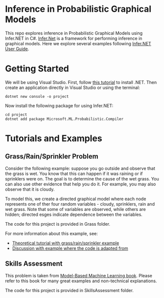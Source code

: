 # Inference in Probabilistic Graphical Models

This repo explores inference in Probabilistic Graphical Models using Infer.NET in C#.
[Infer.Net]((https://dotnet.github.io/infer/default.html)) is a framework for performing inference in graphical models. Here we explore several examples following [Infer.NET User Guide](https://dotnet.github.io/infer/userguide/).  

# Getting Started

We will be using Visual Studio. First, follow [this tutorial](https://dotnet.microsoft.com/en-us/learn/dotnet/hello-world-tutorial/intro) to install .NET.
Then create an application directly in Visual Studio or using the terminal:

``` 
dotnet new console -o project
``` 

Now install the following package for using Infer.NET:
``` 
cd project
dotnet add package Microsoft.ML.Probabilistic.Compiler
``` 

# Tutorials and Examples 

## Grass/Rain/Sprinkler Problem

Consider the following example: suppose you go outside and observe that the grass is wet. You know that this can happen if it was raining or if sprinklers were on. The goal is to determine the cause of the wet grass. You can also use other evidence that help you do it. For example, you may also observe that it is cloudy.

To model this, we create a directed graphical model where each node represents one of ther four random variables - cloudy, sprinklers, rain and wet grass. Note that some of variables are observed, while others are hidden; directed esges indicate dependence between the variables. 

The code for this project is provided in Grass folder. 

For more information about this example, see:
- [Theoretical tutorial with grass/rain/sprinkler example](https://www.cs.ubc.ca/~murphyk/Bayes/bnintro.html)
- [Discussion with example where the code is adapted from](https://social.microsoft.com/Forums/en-US/dcffcf8d-fb15-4236-98fd-9d4a5b19e03a/example-of-bayesian-network-migrated-from-communityresearchmicrosoftcom?forum=infer.net)

## Skills Assessment 

This problem is taken from [Model-Based Machine Learning book](https://mbmlbook.com/). Please refer to this book for many great examples and non-technical explanations. 

The code for this project is provided in SkillsAssessment folder.

  
